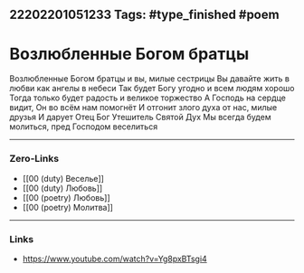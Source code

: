 22202201051233
Tags: #type_finished #poem 
---
# Возлюбленные Богом братцы

Возлюбленные Богом братцы и вы, милые сестрицы 
Вы давайте жить в любви как ангелы в небеси 
Так будет Богу угодно и всем людям хорошо 
Тогда только будет радость и великое торжество 
А Господь на сердце видит, Он во всём нам помогнёт 
И отгонит злого духа от нас, милые друзья 
И дарует Отец Бог Утешитель Святой Дух 
Мы всегда будем молиться, пред Господом веселиться

---
### Zero-Links
- [[00 (duty) Веселье]]
- [[00 (duty) Любовь]]
- [[00 (poetry) Любовь]]
- [[00 (poetry) Молитва]]
---
### Links
- https://www.youtube.com/watch?v=Yg8pxBTsgi4